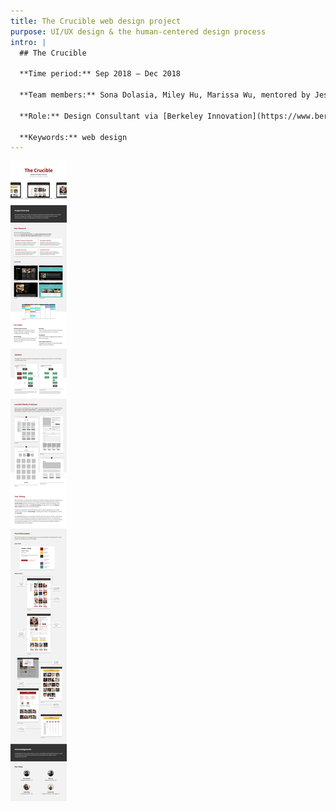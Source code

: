 ```yaml
---
title: The Crucible web design project
purpose: UI/UX design & the human-centered design process
intro: |
  ## The Crucible

  **Time period:** Sep 2018 – Dec 2018

  **Team members:** Sona Dolasia, Miley Hu, Marissa Wu, mentored by Jess Liu

  **Role:** Design Consultant via [Berkeley Innovation](https://www.berkeleyinnovation.org/about-us) 

  **Keywords:** web design
---
```


![case study](casestudy.png)

